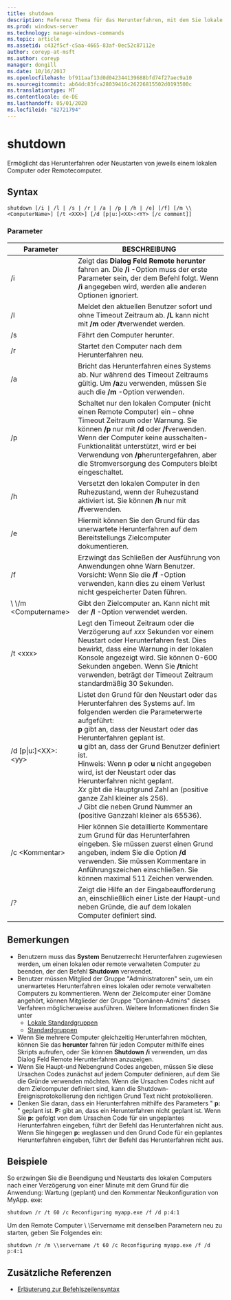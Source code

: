 ```yaml
---
title: shutdown
description: Referenz Thema für das Herunterfahren, mit dem Sie lokale oder Remote Computer einzeln Herunterfahren oder neu starten können.
ms.prod: windows-server
ms.technology: manage-windows-commands
ms.topic: article
ms.assetid: c432f5cf-c5aa-4665-83af-0ec52c87112e
author: coreyp-at-msft
ms.author: coreyp
manager: dongill
ms.date: 10/16/2017
ms.openlocfilehash: bf911aaf13d0d042344139688bfd74f27aec9a10
ms.sourcegitcommit: ab64dc83fca28039416c26226815502d0193500c
ms.translationtype: MT
ms.contentlocale: de-DE
ms.lasthandoff: 05/01/2020
ms.locfileid: "82721794"
---
```

# <a name="shutdown"></a>shutdown

Ermöglicht das Herunterfahren oder Neustarten von jeweils einem lokalen Computer oder Remotecomputer.



## <a name="syntax"></a>Syntax

```
shutdown [/i | /l | /s | /r | /a | /p | /h | /e] [/f] [/m \\<ComputerName>] [/t <XXX>] [/d [p|u:]<XX>:<YY> [/c comment]] 
```

### <a name="parameters"></a>Parameter

|Parameter|BESCHREIBUNG|
|---------|-----------|
|/i|Zeigt das **Dialog Feld Remote herunter** fahren an. Die **/i** -Option muss der erste Parameter sein, der dem Befehl folgt. Wenn **/i** angegeben wird, werden alle anderen Optionen ignoriert.|
|/l|Meldet den aktuellen Benutzer sofort und ohne Timeout Zeitraum ab. **/L** kann nicht mit **/m** oder **/t**verwendet werden.|
|/s|Fährt den Computer herunter.|
|/r|Startet den Computer nach dem Herunterfahren neu.|
|/a|Bricht das Herunterfahren eines Systems ab. Nur während des Timeout Zeitraums gültig. Um **/a**zu verwenden, müssen Sie auch die **/m** -Option verwenden.|
|/p|Schaltet nur den lokalen Computer (nicht einen Remote Computer) ein – ohne Timeout Zeitraum oder Warnung. Sie können **/p** nur mit **/d** oder **/f**verwenden. Wenn der Computer keine ausschalten-Funktionalität unterstützt, wird er bei Verwendung von **/p**heruntergefahren, aber die Stromversorgung des Computers bleibt eingeschaltet.|
|/h|Versetzt den lokalen Computer in den Ruhezustand, wenn der Ruhezustand aktiviert ist. Sie können **/h** nur mit **/f**verwenden.|
|/e|Hiermit können Sie den Grund für das unerwartete Herunterfahren auf dem Bereitstellungs Zielcomputer dokumentieren.|
|/f|Erzwingt das Schließen der Ausführung von Anwendungen ohne Warn Benutzer.</br>Vorsicht: Wenn Sie die **/f** -Option verwenden, kann dies zu einem Verlust nicht gespeicherter Daten führen.|
|\\ \\/m \<Computername>|Gibt den Zielcomputer an. Kann nicht mit der **/l** -Option verwendet werden.|
|/t \<xxx>|Legt den Timeout Zeitraum oder die Verzögerung auf *xxx* Sekunden vor einem Neustart oder Herunterfahren fest. Dies bewirkt, dass eine Warnung in der lokalen Konsole angezeigt wird. Sie können 0-600 Sekunden angeben. Wenn Sie **/t**nicht verwenden, beträgt der Timeout Zeitraum standardmäßig 30 Sekunden.|
|/d [p\|u:]\<XX>:\<yy>|Listet den Grund für den Neustart oder das Herunterfahren des Systems auf. Im folgenden werden die Parameterwerte aufgeführt:</br>**p** gibt an, dass der Neustart oder das Herunterfahren geplant ist.</br>**u** gibt an, dass der Grund Benutzer definiert ist.</br>Hinweis: Wenn **p** oder **u** nicht angegeben wird, ist der Neustart oder das Herunterfahren nicht geplant.</br>*Xx* gibt die Hauptgrund Zahl an (positive ganze Zahl kleiner als 256).</br>*J* Gibt die neben Grund Nummer an (positive Ganzzahl kleiner als 65536).|
|/c \<Kommentar>|Hier können Sie detaillierte Kommentare zum Grund für das Herunterfahren eingeben. Sie müssen zuerst einen Grund angeben, indem Sie die Option **/d** verwenden. Sie müssen Kommentare in Anführungszeichen einschließen. Sie können maximal 511 Zeichen verwenden.|
|/?|Zeigt die Hilfe an der Eingabeaufforderung an, einschließlich einer Liste der Haupt-und neben Gründe, die auf dem lokalen Computer definiert sind.|

## <a name="remarks"></a>Bemerkungen

-   Benutzern muss das **System** Benutzerrecht Herunterfahren zugewiesen werden, um einen lokalen oder remote verwalteten Computer zu beenden, der den Befehl **Shutdown** verwendet.
-   Benutzer müssen Mitglied der Gruppe "Administratoren" sein, um ein unerwartetes Herunterfahren eines lokalen oder remote verwalteten Computers zu kommentieren. Wenn der Zielcomputer einer Domäne angehört, können Mitglieder der Gruppe "Domänen-Admins" dieses Verfahren möglicherweise ausführen. Weitere Informationen finden Sie unter  
    -   [Lokale Standardgruppen](https://technet.microsoft.com/library/cc785098(v=ws.10).aspx)
    -   [Standardgruppen](https://technet.microsoft.com/library/cc756898(v=ws.10).aspx)
-   Wenn Sie mehrere Computer gleichzeitig Herunterfahren möchten, können Sie das **herunter** fahren für jeden Computer mithilfe eines Skripts aufrufen, oder Sie können **Shutdown** **/i** verwenden, um das Dialog Feld Remote Herunterfahren anzuzeigen.
-   Wenn Sie Haupt-und Nebengrund Codes angeben, müssen Sie diese Ursachen Codes zunächst auf jedem Computer definieren, auf dem Sie die Gründe verwenden möchten. Wenn die Ursachen Codes nicht auf dem Zielcomputer definiert sind, kann die Shutdown-Ereignisprotokollierung den richtigen Grund Text nicht protokollieren.
-   Denken Sie daran, dass ein Herunterfahren mithilfe des Parameters " **p:** " geplant ist. **P:** gibt an, dass ein Herunterfahren nicht geplant ist. Wenn Sie **p:** gefolgt von dem Ursachen Code für ein ungeplantes Herunterfahren eingeben, führt der Befehl das Herunterfahren nicht aus. Wenn Sie hingegen **p:** weglassen und den Grund Code für ein geplantes Herunterfahren eingeben, führt der Befehl das Herunterfahren nicht aus.

## <a name="examples"></a>Beispiele

So erzwingen Sie die Beendigung und Neustarts des lokalen Computers nach einer Verzögerung von einer Minute mit dem Grund für die Anwendung: Wartung (geplant) und den Kommentar Neukonfiguration von MyApp. exe:
```
shutdown /r /t 60 /c Reconfiguring myapp.exe /f /d p:4:1
```
Um den Remote Computer \\ \\Servername mit denselben Parametern neu zu starten, geben Sie Folgendes ein:
```
shutdown /r /m \\servername /t 60 /c Reconfiguring myapp.exe /f /d p:4:1
```

## <a name="additional-references"></a>Zusätzliche Referenzen

- [Erläuterung zur Befehlszeilensyntax](command-line-syntax-key.md)
